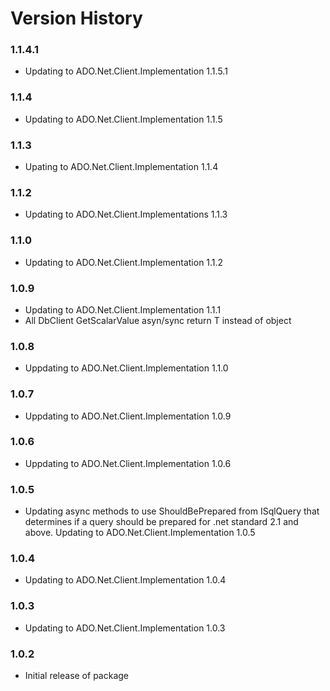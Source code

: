 Version History
===============

### 1.1.4.1

* Updating to ADO.Net.Client.Implementation 1.1.5.1

### 1.1.4

* Updating to ADO.Net.Client.Implementation 1.1.5

### 1.1.3

* Upating to ADO.Net.Client.Implementation 1.1.4

### 1.1.2

* Updating to ADO.Net.Client.Implementations 1.1.3

### 1.1.0

* Updating to ADO.Net.Client.Implementation 1.1.2

### 1.0.9

* Updating to ADO.Net.Client.Implementation 1.1.1
* All DbClient GetScalarValue asyn/sync return T instead of object

### 1.0.8

* Uppdating to ADO.Net.Client.Implementation 1.1.0

### 1.0.7

* Uppdating to ADO.Net.Client.Implementation 1.0.9

### 1.0.6

* Uppdating to ADO.Net.Client.Implementation 1.0.6

### 1.0.5

* Updating async methods to use ShouldBePrepared from ISqlQuery that determines if a query 
should be prepared for .net standard 2.1 and above.  Updating to ADO.Net.Client.Implementation 1.0.5

### 1.0.4

* Updating to ADO.Net.Client.Implementation 1.0.4

### 1.0.3

* Updating to ADO.Net.Client.Implementation 1.0.3

### 1.0.2

* Initial release of package
 